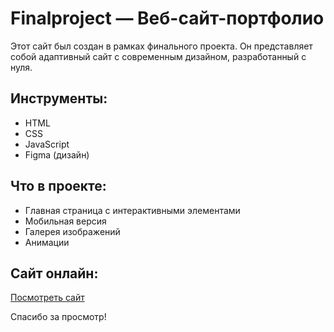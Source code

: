 # Finalproject — Веб-сайт-портфолио

Этот сайт был создан в рамках финального проекта. Он представляет собой адаптивный сайт с современным дизайном, разработанный с нуля.

## Инструменты:
- HTML
- CSS
- JavaScript
- Figma (дизайн)

## Что в проекте:
- Главная страница с интерактивными элементами
- Мобильная версия
- Галерея изображений
- Анимации

## Сайт онлайн:
[Посмотреть сайт](https://User5687-bit.github.io/Finalproject/)

Спасибо за просмотр!

